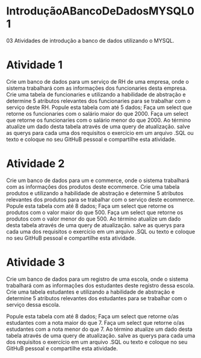 # IntroduçãoABancoDeDadosMYSQL01
03 Atividades de introdução a banco de dados utilizando o MYSQL.

Atividade 1
====================================================================
Crie um banco de dados para um serviço de RH de uma empresa, onde o sistema
trabalhará com as informações dos funcionaries desta empresa.
Crie uma tabela de funcionaries e utilizando a habilidade de abstração e determine 5
atributos relevantes dos funcionaries para se trabalhar com o serviço deste RH.
Popule esta tabela com até 5 dados;
Faça um select que retorne os funcionaries com o salário maior do que 2000.
Faça um select que retorne os funcionaries com o salário menor do que 2000.
Ao término atualize um dado desta tabela através de uma query de atualização.
salve as querys para cada uma dos requisitos o exercício em um arquivo .SQL ou texto e
coloque no seu GitHuB pessoal e compartilhe esta atividade.

Atividade 2
=====================================================================
Crie um banco de dados para um e commerce, onde o sistema trabalhará com as
informações dos produtos deste ecommerce.
Crie uma tabela produtos e utilizando a habilidade de abstração e determine 5 atributos
relevantes dos produtos para se trabalhar com o serviço deste ecommerce.
Popule esta tabela com até 8 dados;
Faça um select que retorne os produtos com o valor maior do que 500.
Faça um select que retorne os produtos com o valor menor do que 500.
Ao término atualize um dado desta tabela através de uma query de atualização.
salve as querys para cada uma dos requisitos o exercício em um arquivo .SQL ou texto e
coloque no seu GitHuB pessoal e compartilhe esta atividade.

Atividade 3
=====================================================================
Crie um banco de dados para um registro de uma escola, onde o sistema trabalhará com as
informações dos estudantes deste registro dessa escola.
Crie uma tabela estudantes e utilizando a habilidade de abstração e determine 5 atributos
relevantes dos estudantes para se trabalhar com o serviço dessa escola.

Popule esta tabela com até 8 dados;
Faça um select que retorne o/as estudantes com a nota maior do que 7.
Faça um select que retorne o/as estudantes com a nota menor do que 7.
Ao término atualize um dado desta tabela através de uma query de atualização.
salve as querys para cada uma dos requisitos o exercício em um arquivo .SQL ou texto e
coloque no seu GitHuB pessoal e compartilhe esta atividade.
